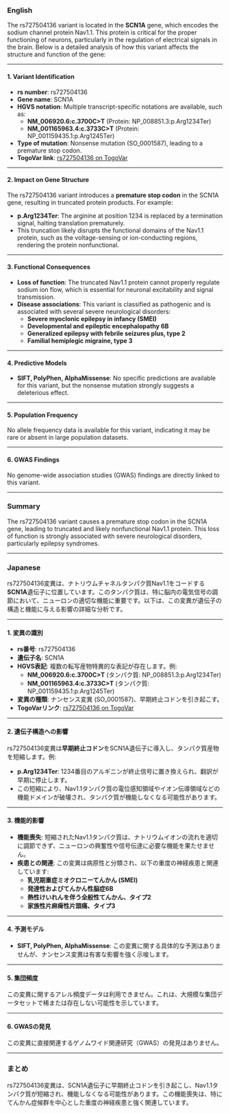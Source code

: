 ### English
The rs727504136 variant is located in the **SCN1A** gene, which encodes the sodium channel protein Nav1.1. This protein is critical for the proper functioning of neurons, particularly in the regulation of electrical signals in the brain. Below is a detailed analysis of how this variant affects the structure and function of the gene:

---

#### 1. **Variant Identification**
- **rs number**: rs727504136  
- **Gene name**: SCN1A  
- **HGVS notation**: Multiple transcript-specific notations are available, such as:
  - **NM_006920.6:c.3700C>T** (Protein: NP_008851.3:p.Arg1234Ter)  
  - **NM_001165963.4:c.3733C>T** (Protein: NP_001159435.1:p.Arg1245Ter)  
- **Type of mutation**: Nonsense mutation (SO_0001587), leading to a premature stop codon.  
- **TogoVar link**: [rs727504136 on TogoVar](https://togovar.org/variant/2-166012255-G-A)

---

#### 2. **Impact on Gene Structure**
The rs727504136 variant introduces a **premature stop codon** in the SCN1A gene, resulting in truncated protein products. For example:
- **p.Arg1234Ter**: The arginine at position 1234 is replaced by a termination signal, halting translation prematurely.  
- This truncation likely disrupts the functional domains of the Nav1.1 protein, such as the voltage-sensing or ion-conducting regions, rendering the protein nonfunctional.

---

#### 3. **Functional Consequences**
- **Loss of function**: The truncated Nav1.1 protein cannot properly regulate sodium ion flow, which is essential for neuronal excitability and signal transmission.  
- **Disease associations**: This variant is classified as pathogenic and is associated with several severe neurological disorders:
  - **Severe myoclonic epilepsy in infancy (SMEI)**  
  - **Developmental and epileptic encephalopathy 6B**  
  - **Generalized epilepsy with febrile seizures plus, type 2**  
  - **Familial hemiplegic migraine, type 3**  

---

#### 4. **Predictive Models**
- **SIFT, PolyPhen, AlphaMissense**: No specific predictions are available for this variant, but the nonsense mutation strongly suggests a deleterious effect.

---

#### 5. **Population Frequency**
No allele frequency data is available for this variant, indicating it may be rare or absent in large population datasets.

---

#### 6. **GWAS Findings**
No genome-wide association studies (GWAS) findings are directly linked to this variant.

---

### Summary
The rs727504136 variant causes a premature stop codon in the SCN1A gene, leading to truncated and likely nonfunctional Nav1.1 protein. This loss of function is strongly associated with severe neurological disorders, particularly epilepsy syndromes.

---

### Japanese
rs727504136変異は、ナトリウムチャネルタンパク質Nav1.1をコードする**SCN1A**遺伝子に位置しています。このタンパク質は、特に脳内の電気信号の調節において、ニューロンの適切な機能に重要です。以下は、この変異が遺伝子の構造と機能に与える影響の詳細な分析です。

---

#### 1. **変異の識別**
- **rs番号**: rs727504136  
- **遺伝子名**: SCN1A  
- **HGVS表記**: 複数の転写産物特異的な表記が存在します。例:
  - **NM_006920.6:c.3700C>T** (タンパク質: NP_008851.3:p.Arg1234Ter)  
  - **NM_001165963.4:c.3733C>T** (タンパク質: NP_001159435.1:p.Arg1245Ter)  
- **変異の種類**: ナンセンス変異 (SO_0001587)、早期終止コドンを引き起こす。  
- **TogoVarリンク**: [rs727504136 on TogoVar](https://togovar.org/variant/2-166012255-G-A)

---

#### 2. **遺伝子構造への影響**
rs727504136変異は**早期終止コドン**をSCN1A遺伝子に導入し、タンパク質産物を短縮します。例:
- **p.Arg1234Ter**: 1234番目のアルギニンが終止信号に置き換えられ、翻訳が早期に停止します。  
- この短縮により、Nav1.1タンパク質の電位感知領域やイオン伝導領域などの機能ドメインが破壊され、タンパク質が機能しなくなる可能性があります。

---

#### 3. **機能的影響**
- **機能喪失**: 短縮されたNav1.1タンパク質は、ナトリウムイオンの流れを適切に調節できず、ニューロンの興奮性や信号伝達に必要な機能を果たせません。  
- **疾患との関連**: この変異は病原性と分類され、以下の重度の神経疾患と関連しています:
  - **乳児期重症ミオクロニーてんかん (SMEI)**  
  - **発達性およびてんかん性脳症6B**  
  - **熱性けいれんを伴う全般性てんかん、タイプ2**  
  - **家族性片麻痺性片頭痛、タイプ3**  

---

#### 4. **予測モデル**
- **SIFT, PolyPhen, AlphaMissense**: この変異に関する具体的な予測はありませんが、ナンセンス変異は有害な影響を強く示唆します。

---

#### 5. **集団頻度**
この変異に関するアレル頻度データは利用できません。これは、大規模な集団データセットで稀または存在しない可能性を示しています。

---

#### 6. **GWASの発見**
この変異に直接関連するゲノムワイド関連研究（GWAS）の発見はありません。

---

### まとめ
rs727504136変異は、SCN1A遺伝子に早期終止コドンを引き起こし、Nav1.1タンパク質が短縮され、機能しなくなる可能性があります。この機能喪失は、特にてんかん症候群を中心とした重度の神経疾患と強く関連しています。